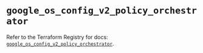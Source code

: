 # `google_os_config_v2_policy_orchestrator`

Refer to the Terraform Registry for docs: [`google_os_config_v2_policy_orchestrator`](https://registry.terraform.io/providers/hashicorp/google-beta/6.34.1/docs/resources/google_os_config_v2_policy_orchestrator).
